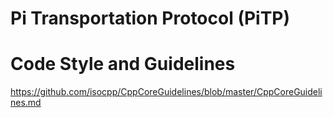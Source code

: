 # Pi Transportation Protocol (PiTP)

# Code Style and Guidelines
https://github.com/isocpp/CppCoreGuidelines/blob/master/CppCoreGuidelines.md

